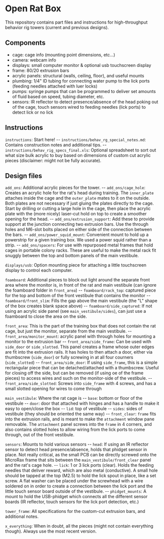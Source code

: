 # Open Rat Box
This repository contains part files and instructions for high-throughput behavior rig towers (current and previous designs).

## Components 
- cage: cage info (mounting point dimensions, etc...)
- camera: webcam info
- displays: small computer monitor & optional usb touchscreen display
- frame: 80/20 extrusion bars 
- acrylic panels: structural (walls, ceiling, floor), and useful mounts  
- plumbing: 1/4" ID tubing for connecting water pump to the lick ports (feeding needles attached with luer locks)
- pumps: syringe pumps that can be programmed to deliver set amounts of fluid based on speed, tubing diameter, etc.
- sensors: IR reflector to detect presence/absence of the head poking out of the cage, touch sensors wired to feeding needles (lick ports) to detect lick or no lick

## Instructions
`instructions`: Start here!
-- `instructions/behav_rg_special_notes.md`: Contains construction notes and additional tips.
-- `instructions/behav_rig_specs_final.xls`: Optional spreadsheet to sort out what size bulk acrylic to buy based on dimensions of custom cut acrylic pieces (disclaimer: might not be fully accurate).

## Design files
`add_ons`: Additional acrylic pieces for the tower.
-- `add_ons/cage_hole`: Creates an acrylic hole for the rat's head during training. The `inner_plate` attaches inside the cage and the `outer_plate` mates to it on the outside. Both plates are not necessary if just gluing the plates directly to the cage. Start by drilling or cutting a large hole in the cage, then place the acrylic plate with the (more nicely) laser-cut hold on top to create a smoother opening for the head.
-- `add_ons/extrusion_support`: Add these to provide support at the junction connecting two extrusion bars. Use the through holes and M6-slot bolts placed on either side of the connection between the bars.
-- `add_ons/power_squid_mount`: Convenient mount to hold up a powerstrip for a given training box. We used a power squid rather than a strip.
-- `add_ons/spacers`: For use with repurposed metal frames that hold cages in portable colony racks. These are useful to make the metal rack fit snuggly between the top and bottom panels of the main vestibule.

`displays/usb`: Option mounting piece for attaching a little touchscreen display to control each computer.

`foamboard`: Additional pieces to block out light around the separate front area where the monitor is, in front of the rat and main vestibule (can ignore the foamboard folder in `front_area`)
-- `foamboard/rack_top`: captured piece for the top and bottom of the front vestibule that contains the monitor
-- `foamboard/front_slim`: Fills the gap above the main vestibule (the "L" shape of the box creates blank space above)
-- `foamboard/side_captured`: If not using an acrylic side panel (see `main_vestibule/sides`), can just use a foamboard to close the area on the side.

`front_area`: This is the part of the training box that does not contain the rat cage, but just the monitor, separate from the main vestibule.
-- `front_area/monitor_mount`: acrylic panel with through holes for mounting a monitor to the extrusion bar
-- `front_area/side_frame`:  Can be used with `side_door` or `side_slotted`. This panel creates a frame whose outer edges are fit into the extrusion rails. It has holes to then attach a door, either via thumbscrew (`side_door`) or fully screwing in at all four courners (`side_slotted`)
-- `front_area/side_door`: If using `side_frame`, this is a simple rectangular piece that can be detached/attached with a thumbscrew. Useful for closing off the side, but can be removed (if using oe of the frame pieces) to access wires and such on the monitor-side of the vestibule.
-- `front_area/side_slotted`: Screws into `side_frame` with 4 screws, and has a small slotted opening for wires to come through

`main_vestibule`: Where the rat cage is
-- `base`: bottom or floor of the vestibule
-- `door`: door that attached with hinges and has a handle to make it easy to open/close the box
-- `lid`: top of vestibule
-- `sides`: sides of vestibule (they should be oriented the same way)
-- `front_clear`: `frame` fits into the extrusion rails, and is meant to make the `attachment` window pane removable. The `attachment` panel screws into the `frame` in 4 corners, and also contains slotted holes to allow wiring from the lick ports to come through, out of the front vestibule.

`sensors`: Mounts to hold various sensors
-- `head`: If using an IR reflector sensor to detect head presence/absence, holds that phidget sensor in place. Not really critical, as the small PCB can be directly screwed onto the MicroRax frame that sits between the `main_vestibule/front_clear` panel and the rat's cage hole.
-- `lick`: 1 or 3 lick ports (clear). Holds the feeding needles that deliver reward, which are also metal (conductive). A small hole should be tapped at the top (M2.5) to hold the lick spout in place, like a set screw. A flat washer can be placed under the screwhead with a wire soldered on in order to create a connection between the lick port and the little touch sensor board outside of the vestibule.
-- `phidget_mounts`: A mount to hold the USB-phidget which connects all the different sensor boards (IR reflector, touch sensors for the lick port detection, etc.)

`tower_frame`: All specifications for the custom-cut extrusion bars, and additional notes.

`x_everything`: When in doubt, all the pieces (might not contain everything though). Always use the most recent version.



